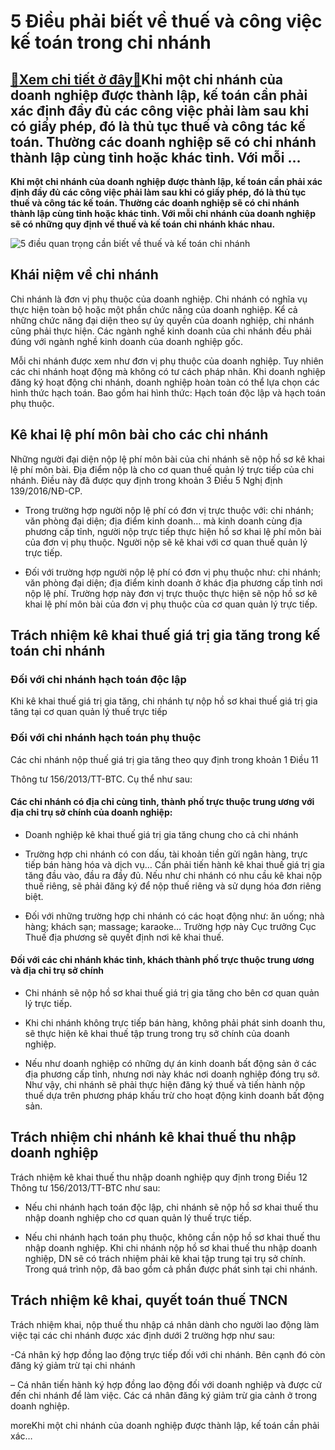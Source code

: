 5 Điều phải biết về thuế và công việc kế toán trong chi nhánh
=============================================================

[:gift:Xem chi tiết ở đây:gift:](https://hddtvn.com/5-dieu-phai-biet-ve-thue-va-cong-viec-ke-toan-trong-chi-nhanh/)Khi một chi nhánh của doanh nghiệp được thành lập, kế toán cần phải xác định đầy đủ các công việc phải làm sau khi có giấy phép, đó là thủ tục thuế và công tác kế toán. Thường các doanh nghiệp sẽ có chi nhánh thành lập cùng tỉnh hoặc khác tỉnh. Với mỗi …
--------------------------------------------------------------------------------------------------------------------------------------------------------------------------------------------------------------------------------------------------------------

**Khi một chi nhánh của doanh nghiệp được thành lập, kế toán cần phải xác định đầy đủ các công việc phải làm sau khi có giấy phép, đó là thủ tục thuế và công tác kế toán. Thường các doanh nghiệp sẽ có chi nhánh thành lập cùng tỉnh hoặc khác tỉnh. Với mỗi chi nhánh của doanh nghiệp sẽ có những quy định về thuế và kế toán chi nhánh khác nhau.**


![5 điều quan trọng cần biết về thuế và kế toán chi nhánh ](https://hddtvn.com/wp-content/uploads/2021/01/ChE1BBA9c-nC483ng-cE1BBA7a-chi-nhC3A1nh-lC3A0-gC3AC.jpeg)


**Khái niệm về chi nhánh**
--------------------------


Chi nhánh là đơn vị phụ thuộc của doanh nghiệp. Chi nhánh có nghĩa vụ thực hiện toàn bộ hoặc một phần chức năng của doanh nghiệp. Kể cả những chức năng đại diện theo sự ủy quyền của doanh nghiệp, chi nhánh cũng phải thực hiện. Các ngành nghề kinh doanh của chi nhánh đều phải đúng với ngành nghề kinh doanh của doanh nghiệp gốc. 


Mỗi chi nhánh được xem như đơn vị phụ thuộc của doanh nghiệp. Tuy nhiên các chi nhánh hoạt động mà không có tư cách pháp nhân. Khi doanh nghiệp đăng ký hoạt động chi nhánh, doanh nghiệp hoàn toàn có thể lựa chọn các hình thức hạch toán. Bao gồm hai hình thức: Hạch toán độc lập và hạch toán phụ thuộc. 


**Kê khai lệ phí môn bài cho các chi nhánh**
--------------------------------------------


Những người đại diện nộp lệ phí môn bài của chi nhánh sẽ nộp hồ sơ kê khai lệ phí môn bài. Địa điểm nộp là cho cơ quan thuế quản lý trực tiếp của chi nhánh. Điều này đã được quy định trong khoản 3 Điều 5 Nghị định 139/2016/NĐ-CP. 




* Trong trường hợp người nộp lệ phí có đơn vị trực thuộc với: chi nhánh; văn phòng đại diện; địa điểm kinh doanh… mà kinh doanh cùng địa phương cấp tỉnh, người nộp trực tiếp thực hiện hồ sơ khai lệ phí môn bài của đơn vị phụ thuộc. Người nộp sẽ kê khai với cơ quan thuế quản lý trực tiếp. 

* Đối với trường hợp người nộp lệ phí có đơn vị phụ thuộc như: chi nhánh; văn phòng đại diện; địa điểm kinh doanh ở khác địa phương cấp tỉnh nơi nộp lệ phí. Trường hợp này đơn vị trực thuộc thực hiện sẽ nộp hồ sơ kê khai lệ phí môn bài của đơn vị phụ thuộc của cơ quan quản lý trực tiếp. 



**Trách nhiệm kê khai thuế giá trị gia tăng trong kế toán chi nhánh**
---------------------------------------------------------------------


### **Đối với chi nhánh hạch toán độc lập**


Khi kê khai thuế giá trị gia tăng, chi nhánh tự nộp hồ sơ khai thuế giá trị gia tăng tại cơ quan quản lý thuế trực tiếp


### **Đối với chi nhánh hạch toán phụ thuộc**


Các chi nhánh nộp thuế giá trị gia tăng theo quy định trong khoản 1 Điều 11   

Thông tư 156/2013/TT-BTC. Cụ thể như sau: 


#### Các chi nhánh có địa chỉ cùng tỉnh, thành phố trực thuộc trung ương với địa chỉ trụ sở chính của doanh nghiệp:




* Doanh nghiệp kê khai thuế giá trị gia tăng chung cho cả chi nhánh

* Trường hợp chi nhánh có con dấu, tài khoản tiền gửi ngân hàng, trực tiếp bán hàng hóa và dịch vụ… Cần phải tiến hành kê khai thuế giá trị gia tăng đầu vào, đầu ra đầy đủ. Nếu như chi nhánh có nhu cầu kê khai nộp thuế riêng, sẽ phải đăng ký để nộp thuế riêng và sử dụng hóa đơn riêng biệt. 

* Đối với những trường hợp chi nhánh có các hoạt động như: ăn uống; nhà hàng; khách sạn; massage; karaoke… Trường hợp này Cục trưởng Cục Thuế địa phương sẽ quyết định nơi kê khai thuế. 



#### Đối với các chi nhánh khác tỉnh, khách thành phố trực thuộc trung ương và địa chỉ trụ sở chính




* Chi nhánh sẽ nộp hồ sơ khai thuế giá trị gia tăng cho bên cơ quan quản lý trực tiếp. 

* Khi chi nhánh không trực tiếp bán hàng, không phải phát sinh doanh thu, sẽ thực hiện kê khai thuế tập trung trong trụ sở chính của doanh nghiệp. 

* Nếu như doanh nghiệp có những dự án kinh doanh bất động sản ở các địa phương cấp tỉnh, nhưng nơi này khác nơi doanh nghiệp đóng trụ sở. Như vậy, chi nhánh sẽ phải thực hiện đăng ký thuế và tiến hành nộp thuế dựa trên phương pháp khấu trừ cho hoạt động kinh doanh bất động sản. 



**Trách nhiệm chi nhánh kê khai thuế thu nhập doanh nghiệp**
------------------------------------------------------------


Trách nhiệm kê khai thuế thu nhập doanh nghiệp quy định trong Điều 12 Thông tư 156/2013/TT-BTC như sau: 




* Nếu chi nhánh hạch toán độc lập, chi nhánh sẽ nộp hồ sơ khai thuế thu nhập doanh nghiệp cho cơ quan quản lý thuế trực tiếp. 

* Nếu chi nhánh hạch toán phụ thuộc, không cần nộp hồ sơ khai thuế thu nhập doanh nghiệp. Khi chi nhánh nộp hồ sơ khai thuế thu nhập doanh nghiệp, DN sẽ có trách nhiệm phải kê khai tập trung tại trụ sở chính. Trong quá trình nộp, đã bao gồm cả phần được phát sinh tại chi nhánh. 



**Trách nhiệm kê khai, quyết toán thuế TNCN**
---------------------------------------------


Trách nhiệm khai, nộp thuế thu nhập cá nhân dành cho người lao động làm việc tại các chi nhánh được xác định dưới 2 trường hợp như sau: 


-Cá nhân ký hợp đồng lao động trực tiếp đối với chi nhánh. Bên cạnh đó còn đăng ký giảm trừ tại chi nhánh


– Cá nhân tiến hành ký hợp đồng lao động đối với doanh nghiệp và được cử đến chi nhánh để làm việc. Các cá nhân đăng ký giảm trừ gia cảnh ở trong doanh nghiệp. 


moreKhi một chi nhánh của doanh nghiệp được thành lập, kế toán cần phải xác…

